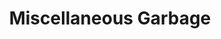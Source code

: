 ---
title: Miscellaneous Garbage
has_header: true
is_readable: true
summary: "Miscellaneous Garbage"
---